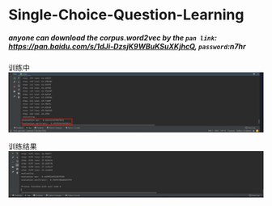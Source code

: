 # Single-Choice-Question-Learning

##### anyone can download the corpus.word2vec by the `pan link`: https://pan.baidu.com/s/1dJi-DzsjK9WBuKSuXKjhcQ, `password`:n7hr

训练中
<img src="image.assets/running.png" alt="running" style="zoom:67%;" />


训练结果
<img src="image.assets/res.png" alt="res" style="zoom:67%;" />
